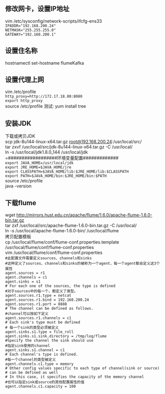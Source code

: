 ## 修改网卡，设置IP地址  
vim /etc/sysconfig/network-scripts/ifcfg-ens33    
`IPADDR="192.168.200.24"`  
`NETMASK="255.255.255.0"`  
`GATEWAY="192.168.200.1"`    
## 设置住名称
hostnamectl set-hostname flumeKafka    
## 设置代理上网  
vim /etc/profile  
`http_proxy=http://172.17.18.80:8080`  
`export http_proxy`  
source /etc/profile
测试:
yum install tree  
## 安装JDK
下载或拷贝JDK  
scp jdk-8u144-linux-x64.tar.gz root@192.168.200.24:/usr/local/src/  
tar zxvf /usr/local/src/jdk-8u144-linux-x64.tar.gz -C /usr/local/  
ln -s /usr/local/jdk1.8.0_144 /usr/local/jdk  
=##################环境变量配置#############  
`export JAVA_HOME=/usr/local/jdk`  
`export JRE_HOME=$JAVA_HOME/jre`  
`export CLASSPATH=$JAVA_HOME/lib:$JRE_HOME/lib:$CLASSPATH`  
`export PATH=$JAVA_HOME/bin:$JRE_HOME/bin:$PATH`  
source /etc/profile  
java -version  
## 下载flume
wget http://mirrors.hust.edu.cn/apache/flume/1.6.0/apache-flume-1.6.0-bin.tar.gz  
tar zxf /usr/local/src/apache-flume-1.6.0-bin.tar.gz -C /usr/local/  
ln -s /usr/local/apache-flume-1.6.0-bin/ /usr/local/flume  
拷贝配置模板  
cp /usr/local/flume/conf/flume-conf.properties.template /usr/local/flume/conf/flume-conf.properties  
vim /usr/local/flume/conf/flume-conf.properties  
`#此配置文件需要定义sources、channels和sinks`  
`#这种定义了sources、channels和sinks的被称为一个agent，每一个agent都会定义这3个属性`  
`agent.sources = r1`  
`agent.channels = c1`  
`agent.sinks = s1`  
`# For each one of the sources, the type is defined`  
`#对于sources中的每一个，都定义了类型。`  
`agent.sources.r1.type = netcat`  
`agent.sources.r1.bind = 192.168.200.24`  
`agent.sources.r1.port = 8888`  
`# The channel can be defined as follows.`  
`#channel可以按如下定义`  
`agent.sources.r1.channels = c1`  
`# Each sink's type must be defined`  
`# 每一个sink的类型必须被定义`  
`agent.sinks.s1.type = file_roll`  
`agent.sinks.s1.sink.directory = /tmp/log/flume`  
`#Specify the channel the sink should use`  
`#指定sink使用的channel`  
`agent.sinks.s1.channel = c1`  
`# Each channel's type is defined.`  
`#每一个channel的类型被定义`  
`agent.channels.c1.type = memory`  
`# Other config values specific to each type of channel(sink or source)`  
`# can be defined as well`  
`# In this case, it specifies the capacity of the memory channel`  
`#也可以指定sink或source的其他配置属性的值`  
`agent.channels.c1.capacity = 100`  



